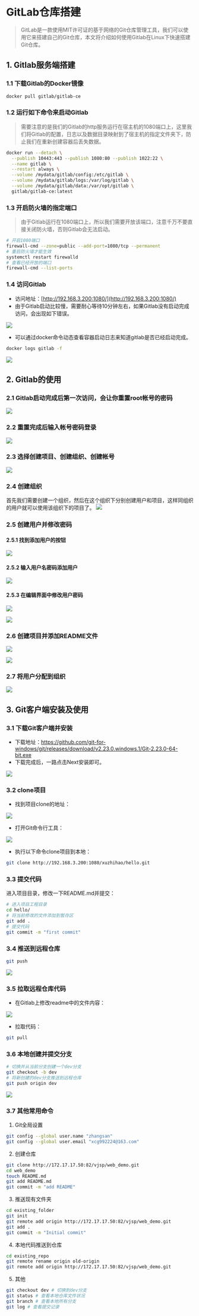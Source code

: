 # GitLab仓库搭建

> GitLab是一款使用MIT许可证的基于网络的Git仓库管理工具，我们可以使用它来搭建自己的Git仓库，本文将介绍如何使用Gitlab在Linux下快速搭建Git仓库。


## 1. Gitlab服务端搭建

### 1.1 下载Gitlab的Docker镜像

```bash
docker pull gitlab/gitlab-ce
```

### 1.2 运行如下命令来启动Gitlab

> 需要注意的是我们的Gitlab的http服务运行在宿主机的1080端口上，这里我们将Gitlab的配置，日志以及数据目录映射到了宿主机的指定文件夹下，防止我们在重新创建容器后丢失数据。

```bash
docker run --detach \
  --publish 10443:443 --publish 1080:80 --publish 1022:22 \
  --name gitlab \
  --restart always \
  --volume /mydata/gitlab/config:/etc/gitlab \
  --volume /mydata/gitlab/logs:/var/log/gitlab \
  --volume /mydata/gitlab/data:/var/opt/gitlab \
  gitlab/gitlab-ce:latest
```

### 1.3 开启防火墙的指定端口

> 由于Gitlab运行在1080端口上，所以我们需要开放该端口，注意千万不要直接关闭防火墙，否则Gitlab会无法启动。

```bash
# 开启1080端口
firewall-cmd --zone=public --add-port=1080/tcp --permanent 
# 重启防火墙才能生效
systemctl restart firewalld
# 查看已经开放的端口
firewall-cmd --list-ports
```

### 1.4 访问Gitlab
- 访问地址：[http://192.168.3.200:1080/](http://192.168.3.200:1080/)
- 由于Gitlab启动比较慢，需要耐心等待10分钟左右，如果Gitlab没有启动完成访问，会出现如下错误。

![](../images/deploy/gitlab/gitlab_screen_04.png)
- 可以通过docker命令动态查看容器启动日志来知道gitlab是否已经启动完成。
```bash
docker logs gitlab -f
```

![](../images/deploy/gitlab/gitlab_screen_05.png)


## 2. Gitlab的使用

### 2.1 Gitlab启动完成后第一次访问，会让你重置root帐号的密码
![](../images/deploy/gitlab/gitlab_screen_06.png)

### 2.2 重置完成后输入帐号密码登录
![](../images/deploy/gitlab/gitlab_screen_07.png)

### 2.3 选择创建项目、创建组织、创建帐号
![](../images/deploy/gitlab/gitlab_screen_08.png)

### 2.4 创建组织
首先我们需要创建一个组织，然后在这个组织下分别创建用户和项目，这样同组织的用户就可以使用该组织下的项目了。
![](../images/deploy/gitlab/gitlab_screen_09.png)

### 2.5 创建用户并修改密码

#### 2.5.1 找到添加用户的按钮

![](../images/deploy/gitlab/gitlab_screen_10.png)

#### 2.5.2 输入用户名密码添加用户

![](../images/deploy/gitlab/gitlab_screen_11.png)

#### 2.5.3 在编辑界面中修改用户密码

![](../images/deploy/gitlab/gitlab_screen_12.png)

![](../images/deploy/gitlab/gitlab_screen_13.png)

### 2.6 创建项目并添加README文件

![](../images/deploy/gitlab/gitlab_screen_14.png)

![](../images/deploy/gitlab/gitlab_screen_15.png)

### 2.7 将用户分配到组织

![](../images/deploy/gitlab/gitlab_screen_16.png)

## 3. Git客户端安装及使用

### 3.1 下载Git客户端并安装

- 下载地址：https://github.com/git-for-windows/git/releases/download/v2.23.0.windows.1/Git-2.23.0-64-bit.exe
- 下载完成后，一路点击Next安装即可。

![](../images/deploy/gitlab/gitlab_screen_01.png)

### 3.2 clone项目

- 找到项目clone的地址：

![](../images/deploy/gitlab/gitlab_screen_17.png)
- 打开Git命令行工具：
  
![](../images/deploy/gitlab/gitlab_screen_18.png)
- 执行以下命令clone项目到本地：

```bash
git clone http://192.168.3.200:1080/xuzhihao/hello.git

```

### 3.3 提交代码

进入项目目录，修改一下README.md并提交：
```bash
# 进入项目工程目录
cd hello/
# 将当前修改的文件添加到暂存区
git add .
# 提交代码
git commit -m "first commit"
```

### 3.4 推送到远程仓库
```bash
git push
```
![](../images/deploy/gitlab/gitlab_screen_19.png)

### 3.5 拉取远程仓库代码

- 在Gitlab上修改readme中的文件内容：

![](../images/deploy/gitlab/gitlab_screen_20.png)
- 拉取代码：
 ```bash
git pull
```

### 3.6 本地创建并提交分支

```bash
# 切换并从当前分支创建一个dev分支
git checkout -b dev
# 将新创建的dev分支推送到远程仓库
git push origin dev
```
![](../images/deploy/gitlab/gitlab_screen_21.png)

### 3.7 其他常用命令

1. Git全局设置
```bash
git config --global user.name "zhangsan"
git config --global user.email "xcg992224@163.com"
```

2. 创建仓库
```bash
git clone http://172.17.17.50:82/vjsp/web_demo.git
cd web_demo
touch README.md
git add README.md
git commit -m "add README"
```

3. 推送现有文件夹
```bash
cd existing_folder
git init
git remote add origin http://172.17.17.50:82/vjsp/web_demo.git
git add .
git commit -m "Initial commit"
```

4. 本地代码推送到仓库
```bash
cd existing_repo
git remote rename origin old-origin
git remote add origin http://172.17.17.50:82/vjsp/web_demo.git
```

5. 其他
```bash
git checkout dev # 切换到dev分支
git status # 查看本地仓库文件状况
git branch # 查看本地所有分支
git log # 查看提交记录
```